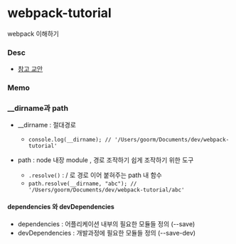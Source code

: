 # webpack-tutorial

webpack 이해하기

### Desc

- [참고 교안](https://uaa.app/blog/structure-of-webpack-module-bundle)


### Memo

### __dirname과 path
- __dirname : 절대경로
    - `console.log(__dirname); // '/Users/goorm/Documents/dev/webpack-tutorial'`

- path : node 내장 module , 경로 조작하기 쉽게 조작하기 위한 도구
    - `.resolve()` : / 로 경로 이어 붙혀주는 path 내 함수
    - `path.resolve(__dirname, "abc"); // '/Users/goorm/Documents/dev/webpack-tutorial/abc'`

#### dependencies 와 devDependencies
- dependencies : 어플리케이션 내부의 필요한 모듈들 정의 (--save)
- devDependencies : 개발과정에 필요한 모듈들 정의 (--save-dev)  
